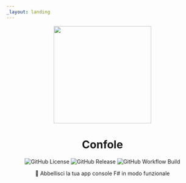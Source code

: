 ```yaml
---
_layout: landing
---
```


<div align="center">

<img src="confole.png" width="256px" height="256px" />

# Confole

![GitHub License](https://img.shields.io/github/license/reallukee/confole)
![GitHub Release](https://img.shields.io/github/v/release/reallukee/confole?include_prereleases)
![GitHub Workflow Build](https://img.shields.io/github/actions/workflow/status/reallukee/confole/build.yml)

🎨 Abbellisci la tua app console F# in modo funzionale

</div>
